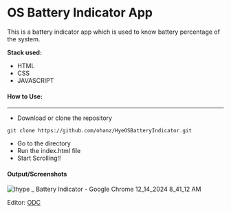 # OS Battery Indicator App

This is a battery indicator app which is used to know battery percentage of the system.

**Stack used:**

- HTML
- CSS
- JAVASCRIPT

#### How to Use:

---

- Download or clone the repository

```
git clone https://github.com/ohanz/HyeOSBatteryIndicator.git
```

- Go to the directory
- Run the index.html file
- Start Scrolling!!

#### Output/Screenshots
![Ihype _ Battery Indicator - Google Chrome 12_14_2024 8_41_12 AM](https://github.com/user-attachments/assets/1ee61cc8-58fd-42df-ad42-48cded3cbadc)


Editor: <a href="https://github.com/ohanz">ODC</a>
